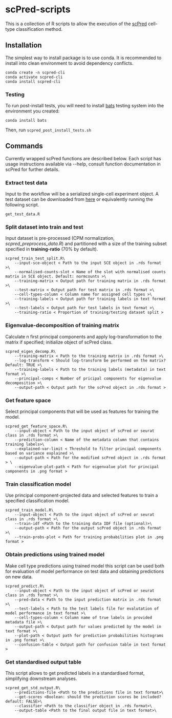 # scPred-scripts
This is a collection of R scripts to allow the execution of the [scPred](https://github.com/powellgenomicslab/scPred) cell-type classification method.

## Installation
The simplest way to install package is to use conda. It is recommended to install into clean environment to avoid dependency conflicts.
```
conda create -n scpred-cli 
conda activate scpred-cli 
conda install scpred-cli 
```

### Testing
To run post-install tests, you will need to install [bats](https://github.com/sstephenson/bats) testing system into the environment you created:
```
conda install bats
```
Then, run `scpred_post_install_tests.sh`

## Commands

Currently wrapped scPred functions are described below. Each script has usage instructions available via --help, consult function documentation in scPred for further details.

### Extract test data
Input to the workflow will be a serialized single-cell experiment object. A test dataset can be downloaded from [here](https://scrnaseq-public-datasets.s3.amazonaws.com/scater-objects/pollen.rds) or equivalently running the following script.

```
get_test_data.R
```

### Split dataset into train and test 
Input dataset is pre-processed (CPM normalization, *scpred_preprocess_data.R*) and partitioned with a size of the training subset specified in **training-ratio** (70% by default).

```
scpred_train_test_split.R\
    --input-sce-object < Path to the input SCE object in .rds format >\
    --normalised-counts-slot < Name of the slot with normalised counts matrix in SCE object. Default: normcounts >\ 
    --training-matrix < Output path for training matrix in .rds format >\ 
    --test-matrix < Output path for test matrix in .rds format >\ 
    --cell-types-column < Column name for assigned cell types >\
    --training-labels < Output path for training labels in text format >\  
    --test-labels < Output path for test labels in text format >\
    --training-ratio < Proportion of training/testing dataset split >
```

### Eigenvalue-decomposition of training matrix
Calculate n first principal components and apply log-transformation to the matrix if specified; initialize object of scPred class. 

```
scpred_eigen_decomp.R\
    --training-matrix < Path to the training matrix in .rds format >\
    --log-transform < Should log-transform be performed on the matrix? Default: TRUE >\ 
    --training-labels < Path to the training labels (metadata) in text format >\ 
    --principal-comps < Number of pricipal components for eigenvalue decomposition >\ 
    --output-path < Output path for the scPred object in .rds format >
```

### Get feature space
Select principal components that will be used as features for training the model.

```
scpred_get_feature_space.R\
    --input-object < Path to the input object of scPred or seurat class in .rds format >\
    --prediction-column < Name of the metadata column that contains training labels>\
    --explained-var-limit < Threshold to filter principal components based on variance explained >\
    --output-path < Path for the modified scPred object in .rds format > \
    --eigenvalue-plot-path < Path for eigenvalue plot for principal components in .png format >
```

### Train classification model
Use principal component-projected data and selected features to train a specified classification model.

```
scpred_train_model.R\
    --input-object < Path to the input object of scPred or seurat class in .rds format >\ 
    --train-idf <Path to the training data IDF file (optional)>\
    --output-path < Path for the output scPred object in .rds format >\
    --train-probs-plot < Path for training probabilities plot in .png format >
```
### Obtain predictions using trained model
Make cell type predictions using trained model this script can be used both for evaluation of model performance on test data and obtaining predictions on new data.

```
scpred_predict.R\ 
    --input-object < Path to the input object of scPred or seurat class in .rds format >\ 
    --pred-data < Path to the input prediction matrix in .rds format >\
    --test-labels < Path to the test labels file for evalutation of model performance in text format >\ 
    --cell-types-column < Column name of true labels in provided metadata file >\ 
    --output-path < Output path for values predicted by the model in text format >\ 
    --plot-path < Output path for prediction probabilities histograms in .png format >\ 
    --confusion-table < Output path for confusion table in text format >
```
### Get standardised output table 
This script allows to get predicted labels in a standardised format, simplifying downstream analyses. 
```
scpred_get_std_output.R\
    --predictions-file <Path to the predictions file in text format>\
    --get-scores <Boolean: should the prediction scores be included? default: FALSE>\
    --classifier <Path to the classifier object in .rds format>\
    --output-table <Path to the final output file in text format>\
```
